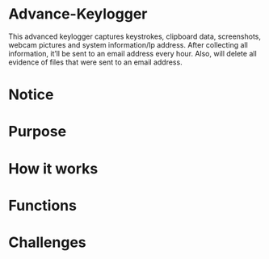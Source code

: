 # Advance-Keylogger
This advanced keylogger captures keystrokes, clipboard data, screenshots, webcam pictures and system information/Ip address. After collecting all information, it’ll be sent to an email address every hour. Also, will delete all evidence of files that were sent to an email address.

# Notice

# Purpose

# How it works

# Functions

# Challenges
